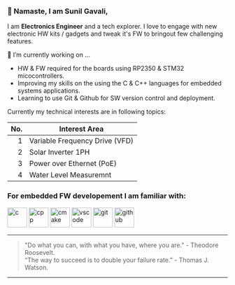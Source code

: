 ### 🙏 Namaste, I am Sunil Gavali, 
I am **Electronics Engineer** and a tech explorer. I love to engage with new electronic HW kits / gadgets and tweak it's FW to bringout few challenging features.

🔭 I’m currently working on ...
-  HW & FW required for the boards using RP2350 & STM32 micocontrollers.
- Improving my skills on the using the C & C++ languages for embedded systems applications.
- Learning to use Git & Github for SW version control and deployment.

Currently my technical interests are in following topics:

|  No. | Interest Area |
|-----:|---------------|
|     1|  Variable Frequency Drive (VFD)         |
|     2|  Solar Inverter 1PH   |
|     3|  Power over Ethernet (PoE)          |
|     4|  Water Level Measuremnt  |

### For embedded FW developement I am familiar with:
<p>
 <img src="https://cdn.jsdelivr.net/gh/devicons/devicon@latest/icons/c/c-plain.svg" alt="c" width="45" height="45"/>
 <img src="https://cdn.jsdelivr.net/gh/devicons/devicon@latest/icons/cplusplus/cplusplus-plain.svg" alt="cpp" width="45" height="45"/>
 <img src="https://cdn.jsdelivr.net/gh/devicons/devicon@latest/icons/cmake/cmake-original.svg" alt="cmake" width="45" height="45"/>
 <img src="https://cdn.jsdelivr.net/gh/devicons/devicon@latest/icons/vscode/vscode-original.svg" alt="vscode" width="45" height="45"/>
 <img src="https://cdn.jsdelivr.net/gh/devicons/devicon@latest/icons/git/git-original.svg" alt="git" width="45" height="45"/>
 <img src="https://cdn.jsdelivr.net/gh/devicons/devicon@latest/icons/github/github-original.svg" alt="github" width="45" height="45"/>
  
</p>



---
> "Do what you can, with what you have, where you are." - Theodore Roosevelt.\
> “The way to succeed is to double your failure rate.” - Thomas J. Watson.
---


<!--
**GavSun/GavSun** is a ✨ _special_ ✨ repository because its `README.md` (this file) appears on your GitHub profile.

Here are some ideas to get you started:

- 🔭 I’m currently working on ...
- 🌱 I’m currently learning ...
- 👯 I’m looking to collaborate on ...
- 🤔 I’m looking for help with ...
- 💬 Ask me about ...
- 📫 How to reach me: ...
- 😄 Pronouns: ...
- ⚡ Fun fact: ...
-->
